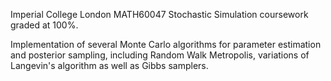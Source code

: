 Imperial College London MATH60047 Stochastic Simulation coursework graded at 100%.

Implementation of several Monte Carlo algorithms for parameter estimation and posterior sampling, including Random Walk Metropolis, variations of Langevin's algorithm as well as Gibbs samplers.

